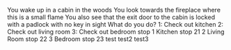 You wake up in a cabin in the woods
You look towards the fireplace where this is a small flame
You also see that the exit door to the cabin is locked with a padlock with no key in sight
What do you do?
1: Check out kitchen
2: Check out living room
3: Check out bedroom
stop
1
Kitchen
stop
21
2
Living Room
stop 
22
3
Bedroom
stop
23
test
test2
test3
